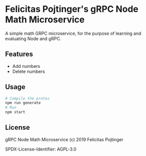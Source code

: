 # Felicitas Pojtinger's gRPC Node Math Microservice

A simple math GRPC microservice, for the purpose of learning and evaluating Node and gRPC.

## Features

- Add numbers
- Delete numbers

## Usage

```bash
# Compile the protos
npm run generate
# Run
npm start
```

## License

gRPC Node Math Microservice (c) 2019 Felicitas Pojtinger

SPDX-License-Identifier: AGPL-3.0
